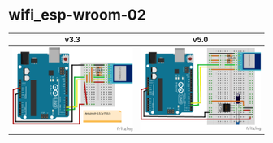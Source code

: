 
# wifi_esp-wroom-02


|v3.3|v5.0|
|---|---|
|![](./wifi_esp-wroom-02_v3.3.png)|![](./wifi_esp-wroom-02_v5-1.png)|
